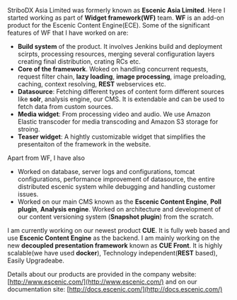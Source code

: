 StriboDX Asia Limited was formerly known as **Escenic Asia Limited**. Here I started working as part of **Widget framework(WF)** team. **WF** is an add-on product for the Escenic Content Engine(ECE). Some of the significant features of WF that I have worked on are:

- **Build system** of the product. It involves Jenkins build and deployment scirpts, processing resources, merging several configuration layers creating final distribution, crating RCs etc.
- **Core of the framework**. Woked on handling concurrent requests, request filter chain, **lazy loading**, **image processing**, image preloading, caching, context resolving, **REST** webservices etc.
- **Datasource**: Fetching different types of content form different sources like **solr**, analysis engine, our CMS. It is extendable and can be used to fetch data from custom sources.
- **Media widget**: From processing video and audio. We use Amazon Elastic transcoder for media transcoding and Amazon S3 storage for stroing.
- **Teaser widget**: A hightly customizable widget that simplifies the presentaiton of the framework in the website.

Apart from WF, I have also

- Worked on database, server logs and configurations, tomcat configurations, performance improvement of datasource, the entire distributed escenic system while debugging and handling customer issues.
- Worked on our main CMS known as the **Escenic Content Engine**, **Poll plugin**, **Analysis engine**. Worked on architecture and development of our content versioning system (**Snapshot plugin**) from the scratch.

I am currently working on our newest product **CUE**. It is fully web based and use **Escenic Content Engine** as the backend. I am mainly working on the new **decoupled presentation framework** known as **CUE Front**. It is highly scalable(we have used **docker**), Technology independent(**REST** based), Easily Upgradeabe.

Details about our products are provided in the company website: [http://www.escenic.com/](http://www.escenic.com/) and on our documentation site: [http://docs.escenic.com/](http://docs.escenic.com/)